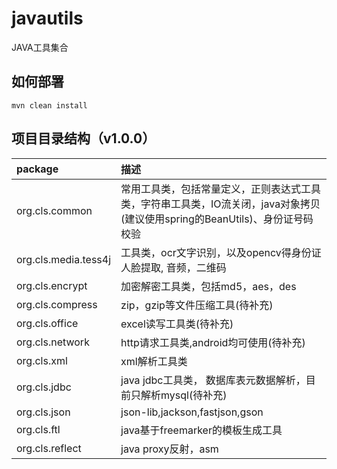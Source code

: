 

# javautils
JAVA工具集合

## 如何部署

 ```shell
 mvn clean install
 ```

## 项目目录结构（v1.0.0）

|package|描述|
|:--|:--|
|org.cls.common |常用工具类，包括常量定义，正则表达式工具类，字符串工具类，IO流关闭，java对象拷贝(建议使用spring的BeanUtils)、身份证号码校验
|org.cls.media.tess4j |工具类，ocr文字识别，以及opencv得身份证人脸提取, 音频，二维码
|org.cls.encrypt|加密解密工具类，包括md5，aes，des
|org.cls.compress|zip，gzip等文件压缩工具(待补充)
|org.cls.office|excel读写工具类(待补充)
|org.cls.network|http请求工具类,android均可使用(待补充)
|org.cls.xml|xml解析工具类
|org.cls.jdbc|java jdbc工具类， 数据库表元数据解析，目前只解析mysql(待补充)
|org.cls.json|json-lib,jackson,fastjson,gson
|org.cls.ftl|java基于freemarker的模板生成工具
|org.cls.reflect|java proxy反射，asm
